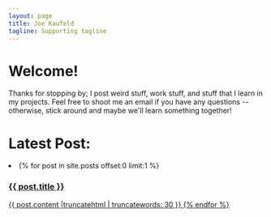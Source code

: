 ```yaml
---
layout: page
title: Joe Kaufeld
tagline: Supporting tagline
---
```


# Welcome!

Thanks for stopping by; I post weird stuff, work stuff, and stuff that I learn
in my projects. Feel free to shoot me an email if you have any questions --
otherwise, stick around and maybe we'll learn something together!


# Latest Post:
<li>
{% for post in site.posts offset:0 limit:1 %}
  <a href="{{ post.url }}">
  <h3>{{ post.title }}</h3>
  {{ post.content |truncatehtml | truncatewords: 30 }}
  {% endfor %}
<p>

